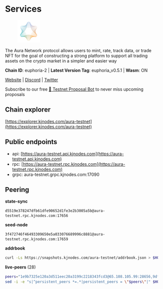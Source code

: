 # Services

<figure><img src="https://raw.githubusercontent.com/kj89/cosmos-images/main/logos/aura.png" alt=""><figcaption></figcaption></figure>

The Aura Network protocol allows users to mint, rate, track data,  or trade NFT for the goal of constructing a strong platform to  support all trading assets on the crypto market in a simpler and easier way

**Chain ID**: euphoria-2 | **Latest Version Tag**: euphoria_v0.5.1 | **Wasm**: ON

[Website](https://aura.network) | [Discord](https://discord.gg/hpvF5QcWRf) | [Twitter](https://twitter.com/AuraNetworkHQ)



Subscribe to our free [🤖 Testnet Proposal Bot](https://t.me/kjnodes_testnet_proposal_bot) to never miss upcoming proposals


## Chain explorer
[https://explorer.kjnodes.com/aura-testnet](https://explorer.kjnodes.com/aura-testnet)

## Public endpoints

* api: [https://aura-testnet.api.kjnodes.com](https://aura-testnet.api.kjnodes.com)
* rpc: [https://aura-testnet.rpc.kjnodes.com](https://aura-testnet.rpc.kjnodes.com)
* grpc: aura-testnet.grpc.kjnodes.com:17090

## Peering

**state-sync**

```text
d5519e378247dfb61dfe90652d1fe3e2b3005a5b@aura-testnet.rpc.kjnodes.com:17656
```

**seed-node**

```text
3f472746f46493309650e5a033076689996c8881@aura-testnet.rpc.kjnodes.com:17659
```

**addrbook**
```bash
curl -Ls https://snapshots.kjnodes.com/aura-testnet/addrbook.json > $HOME/.aura/config/addrbook.json
```

**live-peers** (28)
```bash
peers="1e9b7325e120a3d511eec20a3199c2218343fcd3@65.108.105.99:28656,9df9e8307e3e671c9bcd1a23f0b73b45f2b8003d@65.109.88.251:35656,b2394ad608075aa405cdf4ab55e36376d93f7b1d@65.108.206.118:56656,bfef15bb8b4cbc4fb777aa33e75e6064cc1ba5bf@185.144.99.14:26656,7812205773ac30f3d47200ac2391c79896c60135@54.254.220.113:26656,3152129889968fe62faca92c7dd95bae190c92e5@135.181.142.60:15602,d5519e378247dfb61dfe90652d1fe3e2b3005a5b@65.109.68.190:17656,0770c2687cc34d59ca62270960d3ffcad6e42cf8@65.108.233.44:21656,fdcc8f1ca406213d79947c5f38920a085ed90c0f@136.36.73.232:26676,e874935eee84c8313dbb52ba497aed2d8d1f1245@65.108.237.231:27656,e4d8765b82baf3f69c0dc6e5e0488705fa3ceddd@95.217.144.107:21756,94f09cc1e0d2357c8c8423589c42dc7721387a60@176.9.44.113:26686,ab2b8330cd137984de0654561a31f461d8433424@88.99.3.158:21756,6ef01ca6714aa8127d1b21b5339909ca6319dae0@144.76.97.251:26776,e3dbeeeb2dea9912610b92a436dfe3cb831a94e4@65.108.195.29:36126,fb3d13cb2e8ad1a1cae7dc1f21c62411007df9f8@85.10.193.246:33656,21f7e0a082bb1f156f8efdf6b6d36f505605584b@65.108.192.123:43656,7cad1bcb2ad777dba21840832341f2ce14bae1a5@5.75.174.126:26656,d74774b137ce78a61ccbe9c30ff8ec8cb969247d@89.58.59.10:26656,3d6b07bdb11754c8c8512525dac109d8bdee3857@65.21.53.39:7656,38b49491b5eb8e4edb31e81acbadc42d50047a9e@66.206.2.162:27656,855b0ff76f5a80ab7f322e818263835d009de052@46.4.5.45:21756,b9243524f659f2ff56691a4b2919c3060b2bb824@13.214.5.1:26656,705e3c2b2b554586976ed88bb27f68e4c4176a33@13.250.223.114:26656,314e6c8fe910618e7ec56048b30040e734fa41ff@89.117.56.126:25056,2e1407476ad3566eb11ac92ad1df4782c7ba83dd@18.143.61.108:26656,9b2633621f2c19270dd305b2d4bc478059183c85@91.194.30.203:32656,6358ef9523b7c02f7c61ea9ac20521381d2c35c3@125.235.239.70:26656"
sed -i -e "s|^persistent_peers *=.*|persistent_peers = \"$peers\"|" $HOME/.aura/config/config.toml
```
